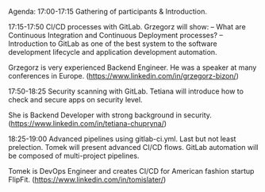 Agenda:
17:00-17:15 Gathering of participants & Introduction.

17:15-17:50 CI/CD processes with GitLab.
Grzegorz will show:
– What are Continuous Integration and Continuous Deployment processes?
– Introduction to GitLab as one of the best system to the software development lifecycle and application development automation.

Grzegorz is very experienced Backend Engineer. He was a speaker at many conferences in Europe.
(https://www.linkedin.com/in/grzegorz-bizon/)

17:50-18:25 Security scanning with GitLab.
Tetiana will introduce how to check and secure apps on security level.

She is Backend Developer with strong background in security.
(https://www.linkedin.com/in/tetiana-chupryna/)

18:25-19:00 Advanced pipelines using gitlab-ci.yml.
Last but not least prelection. Tomek will present advanced CI/CD flows. GitLab automation will be composed of multi-project pipelines.

Tomek is DevOps Engineer and creates CI/CD for American fashion startup FlipFit.
(https://www.linkedin.com/in/tomislater/)


